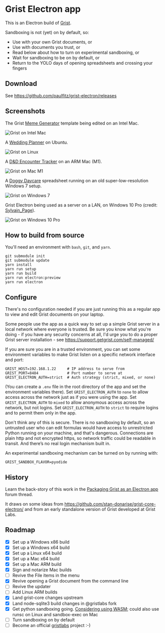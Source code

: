 # Grist Electron app

This is an Electron build of [Grist](https://github.com/gristlabs/grist-core/).

Sandboxing is not (yet) on by default, so:

 * Use with your own Grist documents, or
 * Use with documents you trust, or
 * Read below about how to turn on experimental sandboxing, or
 * Wait for sandboxing to be on by default, or
 * Return to the YOLO days of opening spreadsheets and crossing your fingers

## Download

See https://github.com/paulfitz/grist-electron/releases

## Screenshots

The Grist [Meme Generator](https://templates.getgrist.com/gtzQwTXkgzFG/Meme-Generator) template being edited on an Intel Mac.

![Grist on Intel Mac](https://user-images.githubusercontent.com/118367/219882277-4dd1e60f-adde-463c-9a79-71e1924db6c1.png)

A [Wedding Planner](https://templates.getgrist.com/mNp9G2bZ1uaE/Wedding-Planner) on Ubuntu.

![Grist on Linux](https://user-images.githubusercontent.com/118367/221054013-60d7bde0-c524-4185-972a-703b45141b56.png)

A [D&D Encounter Tracker](https://templates.getgrist.com/3r2i6U4zhQLb/DD-Encounter-Tracker) on an ARM Mac (M1).

![Grist on Mac M1](https://user-images.githubusercontent.com/118367/221052545-a1024710-b368-4f4b-a727-9d54c0b43cb5.png)

A [Doggy Daycare](https://templates.getgrist.com/vAcfEKLQf3YF/Doggie-Daycare) spreadsheet running on an old super-low-resolution Windows 7 setup.

![Grist on Windows 7](https://user-images.githubusercontent.com/118367/215295214-83c46e03-16f6-45d2-84dd-d26d34cb5f95.jpeg)

Grist Electron being used as a server on a LAN, on Windows 10 Pro (credit: [Sylvain_Page](https://community.getgrist.com/t/packaging-grist-as-an-electron-app/1233/29)).

![Grist on Windows 10 Pro](https://user-images.githubusercontent.com/118367/221203024-ac8ad72d-bb08-43dd-9447-f9a06cfbce3e.jpeg)


## How to build from source

You'll need an environment with `bash`, `git`, and `yarn`.

```
git submodule init
git submodule update
yarn install
yarn run setup
yarn run build
yarn run electron:preview
yarn run electron
```

## Configure

There's no configuration needed if you are just running this as a regular app
to view and edit Grist documents on your laptop.

Some people use the app as a quick way to set up a simple Grist server
in a local network where everyone is trusted. Be sure you know what you're
doing - if you have any security concerns at all, I'd urge you to do a
proper Grist server installation - see https://support.getgrist.com/self-managed/

If you are sure you are in a trusted environment, you can set some environment
variables to make Grist listen on a specific network interface and port:

```
GRIST_HOST=192.168.1.22     # IP address to serve from
GRIST_PORT=8484             # Port number to serve at
GRIST_ELECTRON_AUTH=strict  # Auth strategy (strict, mixed, or none)
```

(You can create a `.env` file in the root directory of the app and set
the environment variables there). Set `GRIST_ELECTRON_AUTH` to `none`
to allow access across the network just as if you were using the app.
Set `GRIST_ELECTRON_AUTH` to `mixed` to allow anonymous access
across the network, but not logins. Set `GRIST_ELECTRON_AUTH` to `strict`
to require logins and to permit them only in the app.

Don't think any of this is secure. There is no sandboxing by default, so an
untrusted user who can edit formulas would have access to unrestricted
Python running on your machine, and that's dangerous. Connections are
plain http and not encrypted https, so network traffic could be
readable in transit. And there’s no real login mechanism built in.

An experimental sandboxing mechanism can be turned on by running with:

```
GRIST_SANDBOX_FLAVOR=pyodide
```

## History

Learn the back-story of this work in the
[Packaging Grist as an Electron app](https://community.getgrist.com/t/packaging-grist-as-an-electron-app/1233)
forum thread.

It draws on some ideas from https://github.com/stan-donarise/grist-core-electron/
and from an early standalone version of Grist developed at Grist Labs.

## Roadmap

 * [x] Set up a Windows x86 build
 * [x] Set up a Windows x64 build
 * [x] Set up a Linux x64 build
 * [x] Set up a Mac x64 build
 * [x] Set up a Mac ARM build
 * [x] Sign and notarize Mac builds
 * [ ] Revive the File items in the menu
 * [x] Revive opening a Grist document from the command line
 * [ ] Revive the updater
 * [ ] Add Linux ARM builds
 * [x] Land grist-core changes upstream
 * [x] Land node-sqlite3 build changes in @gristlabs fork
 * [x] Get python sandboxing going. [Considering using WASM](https://github.com/gristlabs/grist-core/pull/437); could also use runsc on Linux and sandbox-exec on Mac
 * [ ] Turn sandboxing on by default
 * [ ] Become an official [gristlabs](https://github.com/gristlabs/) project :-)
